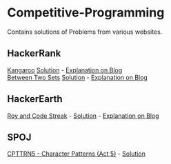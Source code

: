 # Competitive-Programming
Contains solutions of Problems from various websites.

## HackerRank

[Kangaroo](https://www.hackerrank.com/challenges/kangaroo/problem) [Solution](https://github.com/programmercave0/Competitive-Programming/blob/master/Hackerrank/Kangaroo-HackerRank.cpp) - [Explanation on Blog](https://programmercave0.github.io/blog/2019/11/28/Kangaroo-HackerRank-Challenge-C++-Implementation)<br/>
[Between Two Sets](https://www.hackerrank.com/challenges/between-two-sets/problem) [Solution](https://github.com/programmercave0/Competitive-Programming/blob/master/Hackerrank/btween-two-sets-hackerrank.cpp) - [Explanation on Blog](https://programmercave0.github.io/blog/2019/11/29/Between-Two-Sets-HackerRank-Challenge-C++-Implementation)<br/>

## HackerEarth

[Roy and Code Streak](https://www.hackerearth.com/problem/algorithm/roy-and-code-streak/) - [Solution](https://github.com/programmercave0/Competitive-Programming/blob/master/Hackerearth/RoyandCodeStreak.cpp) - [Explanation on Blog](https://programmercave0.github.io/blog/2019/10/24/Roy-and-Code-Streak-HackerEarth-Challenge)<br/>

## SPOJ

[CPTTRN5 - Character Patterns (Act 5)](https://www.spoj.com/problems/CPTTRN5/) - [Solution](https://github.com/programmercave0/Competitive-Programming/blob/master/SPOJ/ptrn5.cpp)<br/>


